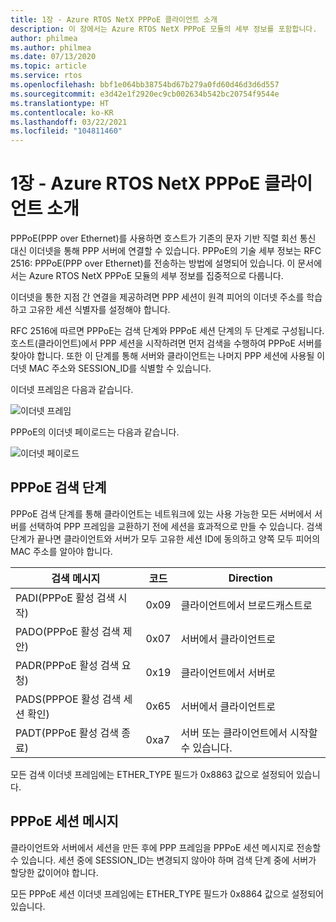 ```yaml
---
title: 1장 - Azure RTOS NetX PPPoE 클라이언트 소개
description: 이 장에서는 Azure RTOS NetX PPPoE 모듈의 세부 정보를 포함합니다.
author: philmea
ms.author: philmea
ms.date: 07/13/2020
ms.topic: article
ms.service: rtos
ms.openlocfilehash: bbf1e064bb38754bd67b279a0fd60d46d3d6d557
ms.sourcegitcommit: e3d42e1f2920ec9cb002634b542bc20754f9544e
ms.translationtype: HT
ms.contentlocale: ko-KR
ms.lasthandoff: 03/22/2021
ms.locfileid: "104811460"
---
```

# <a name="chapter-1---introduction-to-azure-rtos-netx-pppoe-client"></a>1장 - Azure RTOS NetX PPPoE 클라이언트 소개

PPPoE(PPP over Ethernet)를 사용하면 호스트가 기존의 문자 기반 직렬 회선 통신 대신 이더넷을 통해 PPP 서버에 연결할 수 있습니다.  PPPoE의 기술 세부 정보는 RFC 2516: PPPoE(PPP over Ethernet)를 전송하는 방법에 설명되어 있습니다. 이 문서에서는 Azure RTOS NetX PPPoE 모듈의 세부 정보를 집중적으로 다룹니다.

이더넷을 통한 지점 간 연결을 제공하려면 PPP 세션이 원격 피어의 이더넷 주소를 학습하고 고유한 세션 식별자를 설정해야 합니다.

RFC 2516에 따르면 PPPoE는 검색 단계와 PPPoE 세션 단계의 두 단계로 구성됩니다. 호스트(클라이언트)에서 PPP 세션을 시작하려면 먼저 검색을 수행하여 PPPoE 서버를 찾아야 합니다. 또한 이 단계를 통해 서버와 클라이언트는 나머지 PPP 세션에 사용될 이더넷 MAC 주소와 SESSION_ID를 식별할 수 있습니다.

이더넷 프레임은 다음과 같습니다.

![이더넷 프레임](media/ethernet-frame.png)

PPPoE의 이더넷 페이로드는 다음과 같습니다.

![이더넷 페이로드](media/ethernet-payload.png)

## <a name="pppoe-discovery-stage"></a>PPPoE 검색 단계

PPPoE 검색 단계를 통해 클라이언트는 네트워크에 있는 사용 가능한 모든 서버에서 서버를 선택하여 PPP 프레임을 교환하기 전에 세션을 효과적으로 만들 수 있습니다.  검색 단계가 끝나면 클라이언트와 서버가 모두 고유한 세션 ID에 동의하고 양쪽 모두 피어의 MAC 주소를 알아야 합니다.

| 검색 메시지 | 코드 | Direction |
| ----------------- | ---- | --------- |
| PADI(PPPoE 활성 검색 시작) | 0x09 | 클라이언트에서 브로드캐스트로 |
| PADO(PPPoE 활성 검색 제안) | 0x07 | 서버에서 클라이언트로 |
| PADR(PPPoE 활성 검색 요청) | 0x19 | 클라이언트에서 서버로 |
| PADS(PPPOE 활성 검색 세션 확인) | 0x65 | 서버에서 클라이언트로 |
| PADT(PPPoE 활성 검색 종료) | 0xa7 | 서버 또는 클라이언트에서 시작할 수 있습니다. |

모든 검색 이더넷 프레임에는 ETHER_TYPE 필드가 0x8863 값으로 설정되어 있습니다.

## <a name="pppoe-session-message"></a>PPPoE 세션 메시지

클라이언트와 서버에서 세션을 만든 후에 PPP 프레임을 PPPoE 세션 메시지로 전송할 수 있습니다.  세션 중에 SESSION_ID는 변경되지 않아야 하며 검색 단계 중에 서버가 할당한 값이어야 합니다.

모든 PPPoE 세션 이더넷 프레임에는 ETHER_TYPE 필드가 0x8864 값으로 설정되어 있습니다.
